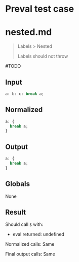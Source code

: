 # Preval test case

# nested.md

> Labels > Nested
>
> Labels should not throw

#TODO

## Input

`````js filename=intro
a: b: c: break a;
`````

## Normalized

`````js filename=intro
a: {
  break a;
}
`````

## Output

`````js filename=intro
a: {
  break a;
}
`````

## Globals

None

## Result

Should call `$` with:
 - eval returned: undefined

Normalized calls: Same

Final output calls: Same
